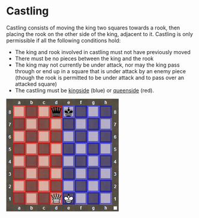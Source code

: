 # Castling

Castling consists of moving the king two squares towards a rook, 
then placing the rook on the other side of the king, adjacent to it. 
Castling is only permissible if all the following conditions hold:

- The king and rook involved in castling must not have previously moved
- There must be no pieces between the king and the rook
- The king may not currently be under attack, nor may the king pass through or 
  end up in a square that is under attack by an enemy piece (though the rook is permitted 
  to be under attack and to pass over an attacked square)
- The castling must be [kingside] (blue) or [queenside] (red).

![king and queen side diagram](/resources/images/king-and-queen-side-diagram.png)

[kingside]: https://computerchessonline.net/castling/
[queenside]: https://computerchessonline.net/castling/
